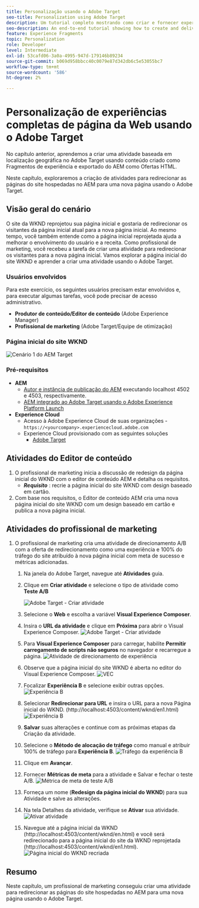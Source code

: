 ```yaml
---
title: Personalização usando o Adobe Target
seo-title: Personalization using Adobe Target
description: Um tutorial completo mostrando como criar e fornecer experiência personalizada usando o Adobe Target.
seo-description: An end-to-end tutorial showing how to create and deliver personalized experience using Adobe Target.
feature: Experience Fragments
topic: Personalization
role: Developer
level: Intermediate
exl-id: 53cafd06-3a0a-4995-947d-179146b89234
source-git-commit: b069d958bbcc40c0079e87d342db6c5e53055bc7
workflow-type: tm+mt
source-wordcount: '586'
ht-degree: 2%

---
```


# Personalização de experiências completas de página da Web usando o Adobe Target

No capítulo anterior, aprendemos a criar uma atividade baseada em localização geográfica no Adobe Target usando conteúdo criado como Fragmentos de experiência e exportado do AEM como Ofertas HTML.

Neste capítulo, exploraremos a criação de atividades para redirecionar as páginas do site hospedadas no AEM para uma nova página usando o Adobe Target.

## Visão geral do cenário

O site da WKND reprojetou sua página inicial e gostaria de redirecionar os visitantes da página inicial atual para a nova página inicial. Ao mesmo tempo, você também entende como a página inicial reprojetada ajuda a melhorar o envolvimento do usuário e a receita. Como profissional de marketing, você recebeu a tarefa de criar uma atividade para redirecionar os visitantes para a nova página inicial. Vamos explorar a página inicial do site WKND e aprender a criar uma atividade usando o Adobe Target.

### Usuários envolvidos

Para este exercício, os seguintes usuários precisam estar envolvidos e, para executar algumas tarefas, você pode precisar de acesso administrativo.

* **Produtor de conteúdo/Editor de conteúdo** (Adobe Experience Manager)
* **Profissional de marketing** (Adobe Target/Equipe de otimização)

### Página inicial do site WKND

![Cenário 1 do AEM Target](assets/personalization-use-case-2/aem-target-use-case-2.png)

### Pré-requisitos

* **AEM**
   * [Autor e instância de publicação do AEM](./implementation.md#getting-aem) executando localhost 4502 e 4503, respectivamente.
   * [AEM integrado ao Adobe Target usando o Adobe Experience Platform Launch](./using-launch-adobe-io.md#aem-target-using-launch-by-adobe)
* **Experience Cloud**
   * Acesso à Adobe Experience Cloud de suas organizações - `https://<yourcompany>.experiencecloud.adobe.com`
   * Experience Cloud provisionado com as seguintes soluções
      * [Adobe Target](https://experiencecloud.adobe.com)

## Atividades do Editor de conteúdo

1. O profissional de marketing inicia a discussão de redesign da página inicial do WKND com o editor de conteúdo AEM e detalha os requisitos.
   * ***Requisito*** : recrie a página inicial do site WKND com design baseado em cartão.
2. Com base nos requisitos, o Editor de conteúdo AEM cria uma nova página inicial do site WKND com um design baseado em cartão e publica a nova página inicial.

## Atividades do profissional de marketing

1. O profissional de marketing cria uma atividade de direcionamento A/B com a oferta de redirecionamento como uma experiência e 100% do tráfego do site atribuído à nova página inicial com meta de sucesso e métricas adicionadas.
   1. Na janela do Adobe Target, navegue até **Atividades** guia.
   2. Clique em **Criar atividade** e selecione o tipo de atividade como **Teste A/B**

      ![Adobe Target - Criar atividade](assets/personalization-use-case-2/create-ab-activity.png)
   3. Selecione o **Web** e escolha a variável **Visual Experience Composer**.
   4. Insira o **URL da atividade** e clique em **Próxima** para abrir o Visual Experience Composer.
      ![Adobe Target - Criar atividade](assets/personalization-use-case-2/create-activity-ab-name.png)
   5. Para **Visual Experience Composer** para carregar, habilite **Permitir carregamento de scripts não seguros** no navegador e recarregue a página.
      ![Atividade de direcionamento de experiência](assets/personalization-use-case-1/load-unsafe-scripts.png)
   6. Observe que a página inicial do site WKND é aberta no editor do Visual Experience Composer.
      ![VEC](assets/personalization-use-case-2/vec.png)
   7. Focalizar **Experiência B** e selecione exibir outras opções.
      ![Experiência B](assets/personalization-use-case-2/redirect-url.png)
   8. Selecionar **Redirecionar para URL** e insira o URL para a nova Página inicial do WKND. (http://localhost:4503/content/wknd/en1.html)
      ![Experiência B](assets/personalization-use-case-2/redirect-url-2.png)
   9. **Salvar** suas alterações e continue com as próximas etapas da Criação da atividade.
   10. Selecione o **Método de alocação de tráfego** como manual e atribuir 100% de tráfego para **Experiência B**.
      ![Tráfego da experiência B](assets/personalization-use-case-2/traffic.png)
   11. Clique em **Avançar**.
   12. Fornecer **Métricas de meta** para a atividade e Salvar e fechar o teste A/B.
      ![Métrica de meta de teste A/B](assets/personalization-use-case-2/goal-metric.png)
   13. Forneça um nome (**Redesign da página inicial do WKND**) para sua Atividade e salve as alterações.
   14. Na tela Detalhes da atividade, verifique se **Ativar** sua atividade.
      ![Ativar atividade](assets/personalization-use-case-2/ab-activate.png)
   15. Navegue até a página inicial da WKND (http://localhost:4503/content/wknd/en.html) e você será redirecionado para a página inicial do site da WKND reprojetada (http://localhost:4503/content/wknd/en1.html).
      ![Página inicial do WKND recriada](assets/personalization-use-case-2/WKND-home-page-redesign.png)

## Resumo

Neste capítulo, um profissional de marketing conseguiu criar uma atividade para redirecionar as páginas do site hospedadas no AEM para uma nova página usando o Adobe Target.
